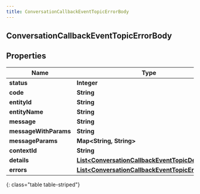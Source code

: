 ```yaml
---
title: ConversationCallbackEventTopicErrorBody
---
```

## ConversationCallbackEventTopicErrorBody


## Properties

| Name | Type | Description | Notes |
| ------------ | ------------- | ------------- | ------------- |
| **status** | **Integer** |  |  [optional] |
| **code** | **String** |  |  [optional] |
| **entityId** | **String** |  |  [optional] |
| **entityName** | **String** |  |  [optional] |
| **message** | **String** |  |  [optional] |
| **messageWithParams** | **String** |  |  [optional] |
| **messageParams** | **Map&lt;String, String&gt;** |  |  [optional] |
| **contextId** | **String** |  |  [optional] |
| **details** | [**List&lt;ConversationCallbackEventTopicDetail&gt;**](ConversationCallbackEventTopicDetail.html) |  |  [optional] |
| **errors** | [**List&lt;ConversationCallbackEventTopicErrorBody&gt;**](ConversationCallbackEventTopicErrorBody.html) |  |  [optional] |
{: class="table table-striped"}



